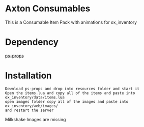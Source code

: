 # Axton Consumables
This is a Consumable Item Pack with animations for ox_inventory 

# Dependency
[ps-props](https://github.com/Project-Sloth/ps-props/)

# Installation
    Download ps-props and drop into resources folder and start it
    Open the items.lua and copy all of the items and paste into ox_inventory/data/items.lua
    open images folder copy all of the images and paste into ox_inventory/web/images/
    and restart the server

Milkshake Images are missing
